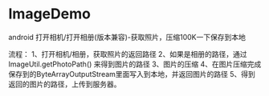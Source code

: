 # ImageDemo
android 打开相机/打开相册(版本兼容)-获取照片，压缩100K一下保存到本地


流程：
1、打开相机/相册，获取照片的返回路径
2、如果是相册的路径，通过ImageUtil.getPhotoPath() 来得到图片的路径
3、图片的压缩
4、在图片压缩完成保存到的ByteArrayOutputStream里面写入到本地，并返回图片的路径
5、得到返回的图片的路径，上传到服务器。

